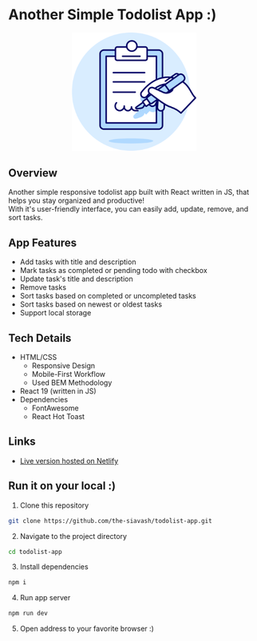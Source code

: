 # Another Simple Todolist App :)

<p align="center">
  <img src="./public/checklist.svg" width="250" />
</p>

## Overview

Another simple responsive todolist app built with React written in JS, that helps you stay organized and productive!<br/> With it's user-friendly interface, you can easily add, update, remove, and sort tasks.

## App Features

- Add tasks with title and description
- Mark tasks as completed or pending todo with checkbox
- Update task's title and description
- Remove tasks
- Sort tasks based on completed or uncompleted tasks
- Sort tasks based on newest or oldest tasks
- Support local storage

## Tech Details

- HTML/CSS
  - Responsive Design
  - Mobile-First Workflow
  - Used BEM Methodology
- React 19 (written in JS)
- Dependencies
  - FontAwesome
  - React Hot Toast

## Links

- [Live version hosted on Netlify](#)

## Run it on your local :)

1. Clone this repository

```bash
git clone https://github.com/the-siavash/todolist-app.git
```

2. Navigate to the project directory

```bash
cd todolist-app
```

3. Install dependencies

```bash
npm i
```

4. Run app server

```bash
npm run dev
```

5. Open address to your favorite browser :)
